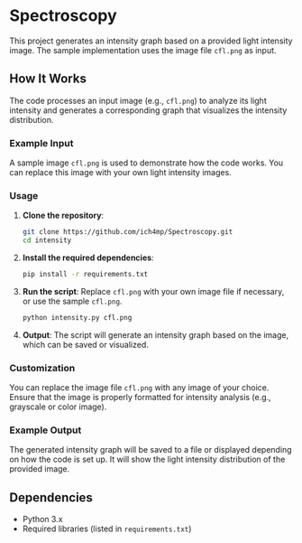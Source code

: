 # Spectroscopy

This project generates an intensity graph based on a provided light intensity image. The sample implementation uses the image file `cfl.png` as input.

## How It Works

The code processes an input image (e.g., `cfl.png`) to analyze its light intensity and generates a corresponding graph that visualizes the intensity distribution.

### Example Input
A sample image `cfl.png` is used to demonstrate how the code works. You can replace this image with your own light intensity images.

### Usage

1. **Clone the repository**:
    ```bash
    git clone https://github.com/ich4mp/Spectroscopy.git
    cd intensity
    ```

2. **Install the required dependencies**:
    ```bash
    pip install -r requirements.txt
    ```

3. **Run the script**:
    Replace `cfl.png` with your own image file if necessary, or use the sample `cfl.png`.

    ```bash
    python intensity.py cfl.png
    ```

4. **Output**:
    The script will generate an intensity graph based on the image, which can be saved or visualized.

### Customization

You can replace the image file `cfl.png` with any image of your choice. Ensure that the image is properly formatted for intensity analysis (e.g., grayscale or color image).

### Example Output

The generated intensity graph will be saved to a file or displayed depending on how the code is set up. It will show the light intensity distribution of the provided image.

## Dependencies

- Python 3.x
- Required libraries (listed in `requirements.txt`)
